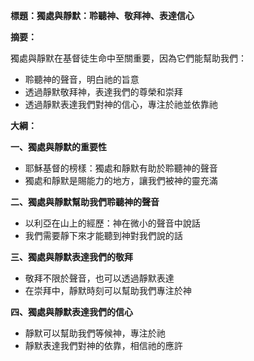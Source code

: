 **標題：獨處與靜默：聆聽神、敬拜神、表達信心**

**摘要：**

獨處與靜默在基督徒生命中至關重要，因為它們能幫助我們：

* 聆聽神的聲音，明白祂的旨意
* 透過靜默敬拜神，表達我們的尊榮和崇拜
* 透過靜默表達我們對神的信心，專注於祂並依靠祂

**大綱：**

**一、獨處與靜默的重要性**

* 耶穌基督的榜樣：獨處和靜默有助於聆聽神的聲音
* 獨處和靜默是賜能力的地方，讓我們被神的靈充滿

**二、獨處與靜默幫助我們聆聽神的聲音**

* 以利亞在山上的經歷：神在微小的聲音中說話
* 我們需要靜下來才能聽到神對我們說的話

**三、獨處與靜默表達我們的敬拜**

* 敬拜不限於聲音，也可以透過靜默表達
* 在崇拜中，靜默時刻可以幫助我們專注於神

**四、獨處與靜默表達我們的信心**

* 靜默可以幫助我們等候神，專注於祂
* 靜默表達我們對神的依靠，相信祂的應許
